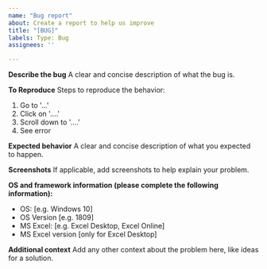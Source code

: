 ```yaml
---
name: "Bug report"
about: Create a report to help us improve
title: "[BUG]"
labels: Type: Bug
assignees: ''

---
```


**Describe the bug**
A clear and concise description of what the bug is.

**To Reproduce**
Steps to reproduce the behavior:
1. Go to '...'
2. Click on '....'
3. Scroll down to '....'
4. See error

**Expected behavior**
A clear and concise description of what you expected to happen.

**Screenshots**
If applicable, add screenshots to help explain your problem.

**OS and framework information (please complete the following information):**
 - OS: [e.g. Windows 10]
 - OS Version [e.g. 1809] 
 - MS Excel: [e.g. Excel Desktop, Excel Online]
 - MS Excel version [only for Excel Desktop]

**Additional context**
Add any other context about the problem here, like ideas for a solution.